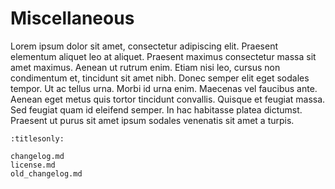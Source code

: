 # Miscellaneous

Lorem ipsum dolor sit amet, consectetur adipiscing elit. Praesent elementum aliquet leo at aliquet. Praesent maximus consectetur massa sit amet maximus. Aenean ut rutrum enim. Etiam nisi leo, cursus non condimentum et, tincidunt sit amet nibh. Donec semper elit eget sodales tempor. Ut ac tellus urna. Morbi id urna enim. Maecenas vel faucibus ante. Aenean eget metus quis tortor tincidunt convallis. Quisque et feugiat massa. Sed feugiat quam id eleifend semper. In hac habitasse platea dictumst. Praesent ut purus sit amet ipsum sodales venenatis sit amet a turpis.

```{toctree}
:titlesonly:

changelog.md
license.md
old_changelog.md
```